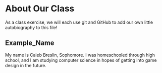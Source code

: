 # About Our Class

As a class exercise, we will each use git and GitHub to add our own little autobiography to this file!

## Example_Name 
My name is Caleb Breslin, Sophomore. I was homeschooled through high school, and I am studying computer science in hopes
of getting into game design in the future. 
